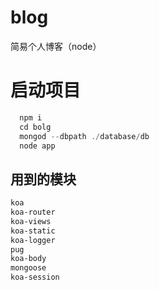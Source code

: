 # blog
简易个人博客（node）
# 启动项目
```js
  npm i
  cd bolg
  mongod --dbpath ./database/db
  node app
```
## 用到的模块

```css
koa
koa-router
koa-views
koa-static
koa-logger
pug
koa-body
mongoose
koa-session
```
